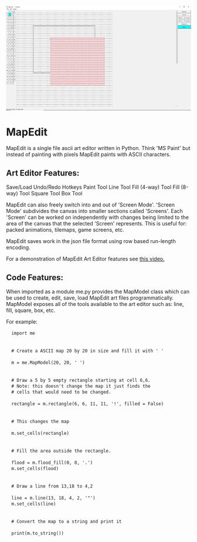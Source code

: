 ![MapEdit Image](https://github.com/PaulWGraham/MapEdit/blob/main/Map%20Edit%20Thumbnail_1.1.1.png)


# MapEdit
MapEdit is a single file ascii art editor written in Python. Think 'MS Paint' but instead of painting with pixels MapEdit paints with ASCII characters.

## Art Editor Features:

Save/Load
Undo/Redo
Hotkeys
Paint Tool
Line Tool
Fill (4-way) Tool
Fill (8-way) Tool
Square Tool
Box Tool

MapEdit can also freely switch into and out of 'Screen Mode'. 'Screen Mode' subdivides the canvas into smaller sections called 'Screens'. Each 'Screen' can be worked on independently with changes being limited to the area of the canvas that the selected 'Screen' represents. This is useful for: packed animations, tilemaps, game screens, etc.

MapEdit saves work in the json file format using row based run-length encoding.

For a demonstration of MapEdit Art Editor features see [this video.](https://youtu.be/0F21j_yh_ok)

## Code Features:

When imported as a module me.py provides the MapModel class which can be used to create, edit, save, load MapEdit art files programmatically. MapModel exposes all of the tools available to the art editor such as: line, fill, square, box, etc.

For example:
```
  import me


  # Create a ASCII map 20 by 20 in size and fill it with ' '

  m = me.MapModel(20, 20, ' ')


  # Draw a 5 by 5 empty rectangle starting at cell 6,6.
  # Note: this doesn't change the map it just finds the
  # cells that would need to be changed.

  rectangle = m.rectangle(6, 6, 11, 11, '!', filled = False)


  # This changes the map

  m.set_cells(rectangle)


  # Fill the area outside the rectangle.

  flood = m.flood_fill(0, 0, '.')
  m.set_cells(flood)

  
  # Draw a line from 13,18 to 4,2

  line = m.line(13, 18, 4, 2, '"')
  m.set_cells(line)


  # Convert the map to a string and print it

  print(m.to_string())
  ```
